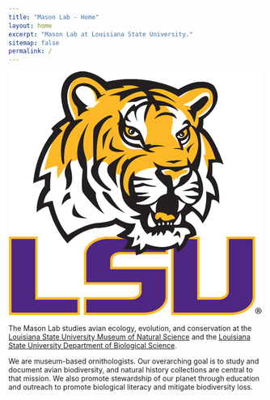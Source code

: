 ```yaml
---
title: "Mason Lab - Home"
layout: home
excerpt: "Mason Lab at Louisiana State University."
sitemap: false
permalink: /
---
```


<img src="/resources/images/LSULogo2.png">

The Mason Lab studies avian ecology, evolution, and conservation at the [Louisiana State University Museum of Natural Science](http://https://www.lsu.edu/mns/) and the [Louisiana State University Department of Biological Science](https://www.lsu.edu/science/biosci/). 

We are museum-based ornithologists. Our overarching goal is to study and document avian biodiversity, and natural history collections are central to that mission. We also promote stewardship of our planet through education and outreach to promote biological literacy and mitigate biodiversity loss. 
